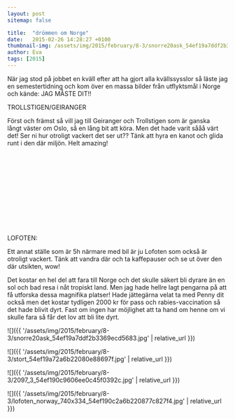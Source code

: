 ```yaml
---
layout: post
sitemap: false

title:  "drömmen om Norge"
date:   2015-02-26 14:28:27 +0100
thumbnail-img: /assets/img/2015/february/8-3/snorre20ask_54ef19a7ddf2b3369ecd5683.jpg
author: Eva
tags: [2015]
---
```





När jag stod på jobbet en kväll efter att ha gjort alla kvällssysslor så läste jag en semestertidning och kom över en massa bilder från utflyktsmål i Norge och kände: JAG MÅSTE DIT!!

TROLLSTIGEN/GEIRANGER










Först och främst så vill jag till Geiranger och Trollstigen som är ganska långt väster om Oslo, så en lång bit att köra. Men det hade varit sååå värt det! Ser ni hur otroligt vackert det ser ut?? Tänk att hyra en kanot och glida runt i den där miljön. Helt amazing!



















 




 
















 




 




 




 




LOFOTEN:

Ett annat ställe som är 5h närmare med bil är ju Lofoten som också är otroligt vackert. Tänk att vandra där och ta kaffepauser och se ut över den där utsikten, wow!













Det kostar en hel del att fara till Norge och det skulle säkert bli dyrare än en sol och bad resa i nåt tropiskt land. Men jag hade hellre lagt pengarna på att få utforska dessa magnifika platser! Hade jättegärna velat ta med Penny dit också men det kostar tydligen 2000 kr för pass och rabies-vaccination så det hade blivit dyrt. Fast om ingen har möjlighet att ta hand om henne om vi skulle fara så får det lov att bli lite dyrt.

![]({{ '/assets/img/2015/february/8-3/snorre20ask_54ef19a7ddf2b3369ecd5683.jpg'  | relative_url }})

![]({{ '/assets/img/2015/february/8-3/stort_54ef19a72a6b22080e88697f.jpg'  | relative_url }})

![]({{ '/assets/img/2015/february/8-3/2097_3_54ef190c9606ee0c45f0392c.jpg'  | relative_url }})

![]({{ '/assets/img/2015/february/8-3/lofoten_norway_740x334_54ef190c2a6b220877c827f4.jpg'  | relative_url }})


